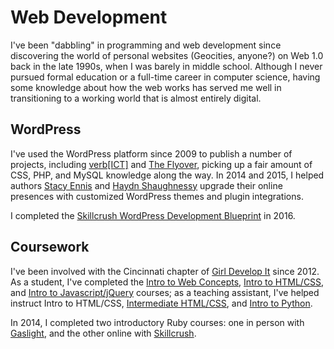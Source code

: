 # Web Development
I've been "dabbling" in programming and web development since discovering the world of personal websites (Geocities, anyone?) on Web 1.0 back in the late 1990s, when I was barely in middle school. Although I never pursued formal education or a full-time career in computer science, having some knowledge about how the web works has served me well in transitioning to a working world that is almost entirely digital.

## WordPress
I've used the WordPress platform since 2009 to publish a number of projects, including <a href="http://verbict.com">verb[ICT]</a> and <a href="http://theflyover.net">The Flyover</a>, picking up a fair amount of CSS, PHP, and MySQL knowledge along the way. In 2014 and 2015, I helped authors <a href="http://stacyennis.com">Stacy Ennis</a> and <a href="http://haydnshaughnessy.com">Haydn Shaughnessy</a> upgrade their online presences with customized WordPress themes and plugin integrations.

I completed the <a href="https://skillcrush.com/blueprint/freelance-wordpress-developer-2/">Skillcrush WordPress Development Blueprint</a> in 2016.

## Coursework
I've been involved with the Cincinnati chapter of <a href="http://gdicincinnati.com">Girl Develop It</a> since 2012. As a student, I've completed the <a href="https://www.girldevelopit.com/materials/intro-web">Intro to Web Concepts</a>, <a href="https://www.girldevelopit.com/materials/html-intro">Intro to HTML/CSS</a>, and <a href="https://www.girldevelopit.com/materials/intro-js">Intro to Javascript/jQuery</a> courses; as a teaching assistant, I've helped instruct Intro to HTML/CSS, <a href="https://www.girldevelopit.com/materials/inter-html">Intermediate HTML/CSS</a>, and <a href="http://gdi.johndavidback.com/python/#/">Intro to Python</a>.

In 2014, I completed two introductory Ruby courses: one in person with <a href="https://teamgaslight.com/training/courses/9-introduction-to-ruby-on-rails">Gaslight</a>, and the other online with <a href="https://skillcrush.com/program/learn-ruby/">Skillcrush</a>.
